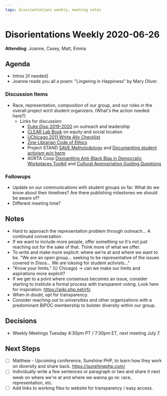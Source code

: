 ```yaml
---
tags: disorientations weekly, meeting notes
---
```


# Disorientations Weekly 2020-06-26

**Attending**: Joanne, Casey, Matt, Emma 

## Agenda
- Intros [if needed]
- Joanne reads you all a poem: "Lingering in Happiness" by Mary Oliver.

### Discussion Items
- Race, representation, composition of our group, and our roles in the overall project w/r/t student organizers. (What's the action needed here?)
    - Links for discussion:
        -  [Duke Diso 2019-2020](https://docs.google.com/document/d/1sEHdPX_ag12S8IPJv0Uuhb8Agm5sTGObQxl3yKWJrP0/edit) on outreach and leadership
        - [CLEAR Lab Book](https://civiclaboratory.files.wordpress.com/2017/12/clear-lab-book.pdf) on equity and social location 
        - [UChicago 2011 White Ally Checklist](https://disorientations.org/s/archive/item/302#page=28)
        - [Zine Librarian Code of Ethics](http://zinelibraries.info/2016/05/30/code-of-ethics-1115-web-version/)
        - Project STAND [SAVE Metholodology](https://standarchives.com/s-a-v-e-methodology/) and [Documenting student activism w/o harm](https://standarchives.com/elementor-6715/)
        - AORTA Coop [Dismantling Anti-Black Bias in Democratic Workplaces Toolkit](http://aorta.coop/wp-content/uploads/2017/06/anti-black-bias-packet-print-1.pdf) and [Cultural Appropriation Guiding Questions](http://aorta.coop/wp-content/uploads/2017/12/Cultural-Appropriation-Resource-Sheet-April-2015.pdf)

### Followups
- Update on our communications with student groups so far. What do we know about their timelines? Are there publishing milestones we should be aware of?
- Different meeting time?

## Notes
- Hard to approach the representation problem through outreach... A continued conversation.
- If we want to include more people, offer something so it's not just reaching out for the sake of that. Think more of what we offer.
- To write and make more explicit: where we're at and where we want to be. "We are an open group... seeking to be representative of the issues covered in Disos... We are lokoing for student activists..." 
- "Know your limits." (U Chicago) -> can we make our limits and aspirations more explicit?
- If we get to a point where consensus becomes an issue, consider starting to institute a formal process with transparent voting. Look here for inspiration: https://wiki.php.net/rfc
- When in doubt, opt for transparency.
- Consider reaching out to universities and other organizations with a predominant BIPOC membership to bolster diversity within our group.

## Decisions
- Weekly Meetings Tuesday 4:30pm PT / 7:30pm ET, next meeting July 7.

## Next Steps
- [ ] Matthew - Upcoming conference, Sunshine PHP, to learn how they work on diversity and share back. https://sunshinephp.com/ 
- [ ] Individually write a few sentences or paragraph or two and share it next week on where we're at and where we wanna go re: race, representation, etc.
- [ ] Add links to working files to website for transparency / easy access.
